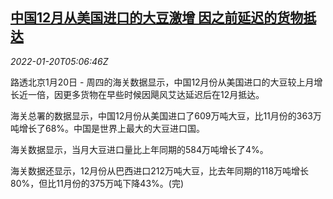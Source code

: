 <!--1642656663000-->
[中国12月从美国进口的大豆激增 因之前延迟的货物抵达](https://cn.reuters.com/article/china-dec-us-soybean-import-0120-idCNKBS2JU0CG)
------

<div><i>2022-01-20T05:06:46Z</i></div><p>路透北京1月20日 - 周四的海关数据显示，中国12月份从美国进口的大豆较上月增长近一倍，因更多货物在早些时候因飓风艾达延迟后在12月抵达。</p><p>海关总署的数据显示，中国12月份从美国进口了609万吨大豆，比11月份的363万吨增长了68%。中国是世界上最大的大豆进口国。</p><p>海关数据显示，当月大豆进口量比上年同期的584万吨增长了4%。</p><p>海关数据还显示，12月份从巴西进口212万吨大豆，比去年同期的118万吨增长80%，但比11月份的375万吨下降43%。(完)</p>
